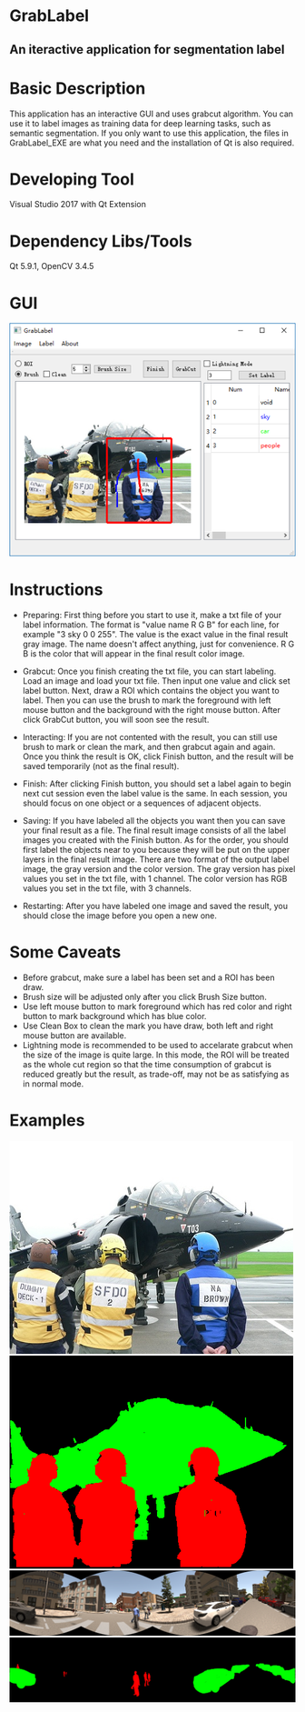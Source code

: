 GrabLabel
===========================
An iteractive application for segmentation label
---------------------------
# Basic Description
This application has an interactive GUI and uses grabcut algorithm. You can use it to label images as training data for deep learning tasks, such as semantic segmentation. If you only want to use this application, the files in GrabLabel_EXE are what you need and the installation of Qt is also required.

# Developing Tool
Visual Studio 2017 with Qt Extension

# Dependency Libs/Tools
Qt 5.9.1, OpenCV 3.4.5

# GUI
![](https://github.com/Francis515/GrabLabel/raw/master/GrabLabel_EXE/GrabLabel_GUI.png)

# Instructions
* Preparing: First thing before you start to use it, make a txt file of your label information. The format is "value name R G B" for each line, for example "3 sky 0 0 255". The value is the exact value in the final result gray image. The name doesn't affect anything, just for convenience. R G B is the color that will appear in the final result color image.

* Grabcut: Once you finish creating the txt file, you can start labeling. Load an image and load your txt file. Then input one value and click set label button. Next, draw a ROI which contains the object you want to label. Then you can use the brush to mark the foreground with left mouse button and the background with the right mouse button. After click GrabCut button, you will soon see the result.

* Interacting: If you are not contented with the result, you can still use brush to mark or clean the mark, and then grabcut
again and again. Once you think the result is OK, click Finish button, and the result will be saved temporarily (not as the final result).

* Finish: After clicking Finish button, you should set a label again to begin next cut session even the label value is the same. In each
session, you should focus on one object or a sequences of adjacent objects.

* Saving: If you have labeled all the objects you want then you can save your final result as a file. The final result image consists of all the label images you created with the Finish button. As for the order, you should first label the objects near to you because they will be put on the upper layers in the final result image. There are two format of the output label image, the gray version and the color version. The gray version has pixel values you set in the txt file, with 1 channel. The color version has RGB values you set in the txt file, with 3 channels.

* Restarting: After you have labeled one image and saved the result, you should close the image before you open a new one.

# Some Caveats
* Before grabcut, make sure a label has been set and a ROI has been draw.
* Brush size will be adjusted only after you click Brush Size button.
* Use left mouse button to mark foreground which has red color and right button to mark background which has blue color.
* Use Clean Box to clean the mark you have draw, both left and right mouse button are available.
* Lightning mode is recommended to be used to accelarate grabcut when the size of the image is quite large. In this mode, the ROI will be treated as the whole cut region so that the time consumption of grabcut is reduced greatly but the result, as trade-off,  may not be as satisfying as in normal mode.

# Examples
![](https://github.com/Francis515/GrabLabel/raw/master/GrabLabel_EXE/exp1.jpg)
![](https://github.com/Francis515/GrabLabel/raw/master/GrabLabel_EXE/label1.png)
![](https://github.com/Francis515/GrabLabel/raw/master/GrabLabel_EXE/exp2.png)
![](https://github.com/Francis515/GrabLabel/raw/master/GrabLabel_EXE/label2.png)
